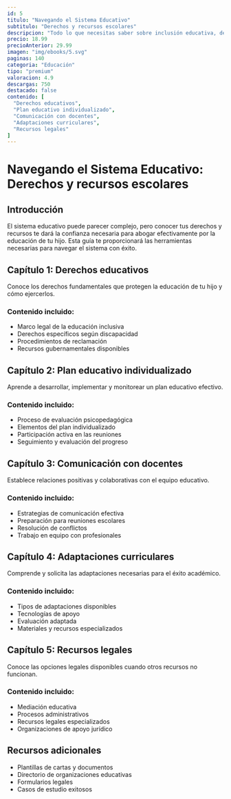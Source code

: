 ```yaml
---
id: 5
titulo: "Navegando el Sistema Educativo"
subtitulo: "Derechos y recursos escolares"
descripcion: "Todo lo que necesitas saber sobre inclusión educativa, derechos de tu hijo y cómo trabajar con el sistema educativo de manera efectiva."
precio: 18.99
precioAnterior: 29.99
imagen: "img/ebooks/5.svg"
paginas: 140
categoria: "Educación"
tipo: "premium"
valoracion: 4.9
descargas: 750
destacado: false
contenido: [
  "Derechos educativos",
  "Plan educativo individualizado",
  "Comunicación con docentes",
  "Adaptaciones curriculares",
  "Recursos legales"
]
---
```


# Navegando el Sistema Educativo: Derechos y recursos escolares

## Introducción

El sistema educativo puede parecer complejo, pero conocer tus derechos y recursos te dará la confianza necesaria para abogar efectivamente por la educación de tu hijo. Esta guía te proporcionará las herramientas necesarias para navegar el sistema con éxito.

## Capítulo 1: Derechos educativos

Conoce los derechos fundamentales que protegen la educación de tu hijo y cómo ejercerlos.

### Contenido incluido:
- Marco legal de la educación inclusiva
- Derechos específicos según discapacidad
- Procedimientos de reclamación
- Recursos gubernamentales disponibles

## Capítulo 2: Plan educativo individualizado

Aprende a desarrollar, implementar y monitorear un plan educativo efectivo.

### Contenido incluido:
- Proceso de evaluación psicopedagógica
- Elementos del plan individualizado
- Participación activa en las reuniones
- Seguimiento y evaluación del progreso

## Capítulo 3: Comunicación con docentes

Establece relaciones positivas y colaborativas con el equipo educativo.

### Contenido incluido:
- Estrategias de comunicación efectiva
- Preparación para reuniones escolares
- Resolución de conflictos
- Trabajo en equipo con profesionales

## Capítulo 4: Adaptaciones curriculares

Comprende y solicita las adaptaciones necesarias para el éxito académico.

### Contenido incluido:
- Tipos de adaptaciones disponibles
- Tecnologías de apoyo
- Evaluación adaptada
- Materiales y recursos especializados

## Capítulo 5: Recursos legales

Conoce las opciones legales disponibles cuando otros recursos no funcionan.

### Contenido incluido:
- Mediación educativa
- Procesos administrativos
- Recursos legales especializados
- Organizaciones de apoyo jurídico

## Recursos adicionales

- Plantillas de cartas y documentos
- Directorio de organizaciones educativas
- Formularios legales
- Casos de estudio exitosos